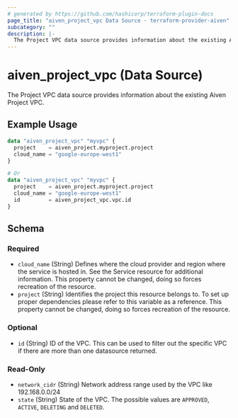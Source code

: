 ```yaml
---
# generated by https://github.com/hashicorp/terraform-plugin-docs
page_title: "aiven_project_vpc Data Source - terraform-provider-aiven"
subcategory: ""
description: |-
  The Project VPC data source provides information about the existing Aiven Project VPC.
---
```


# aiven_project_vpc (Data Source)

The Project VPC data source provides information about the existing Aiven Project VPC.

## Example Usage

```terraform
data "aiven_project_vpc" "myvpc" {
  project    = aiven_project.myproject.project
  cloud_name = "google-europe-west1"
}

# Or
data "aiven_project_vpc" "myvpc" {
  project    = aiven_project.myproject.project
  cloud_name = "google-europe-west1"
  id         = aiven_project_vpc.vpc.id
}
```

<!-- schema generated by tfplugindocs -->
## Schema

### Required

- `cloud_name` (String) Defines where the cloud provider and region where the service is hosted in. See the Service resource for additional information. This property cannot be changed, doing so forces recreation of the resource.
- `project` (String) Identifies the project this resource belongs to. To set up proper dependencies please refer to this variable as a reference. This property cannot be changed, doing so forces recreation of the resource.

### Optional

- `id` (String) ID of the VPC. This can be used to filter out the specific VPC if there are more than one datasource returned.

### Read-Only

- `network_cidr` (String) Network address range used by the VPC like 192.168.0.0/24
- `state` (String) State of the VPC. The possible values are `APPROVED`, `ACTIVE`, `DELETING` and `DELETED`.


